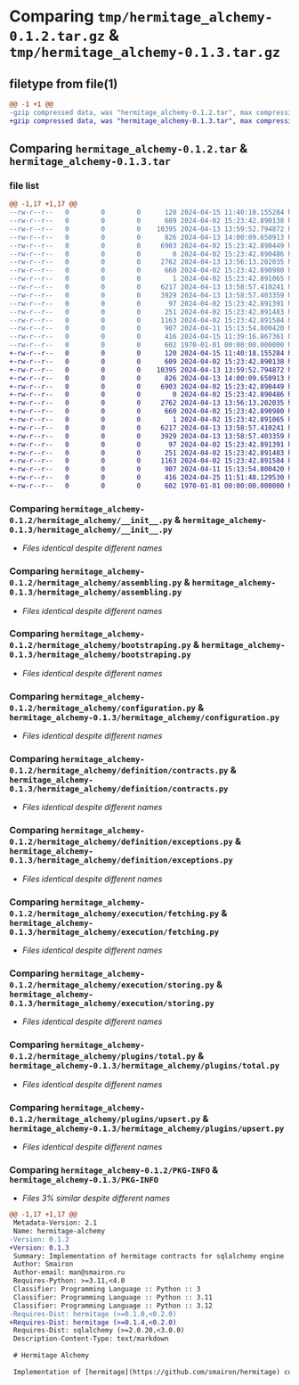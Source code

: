 # Comparing `tmp/hermitage_alchemy-0.1.2.tar.gz` & `tmp/hermitage_alchemy-0.1.3.tar.gz`

## filetype from file(1)

```diff
@@ -1 +1 @@
-gzip compressed data, was "hermitage_alchemy-0.1.2.tar", max compression
+gzip compressed data, was "hermitage_alchemy-0.1.3.tar", max compression
```

## Comparing `hermitage_alchemy-0.1.2.tar` & `hermitage_alchemy-0.1.3.tar`

### file list

```diff
@@ -1,17 +1,17 @@
--rw-r--r--   0        0        0      120 2024-04-15 11:40:18.155284 hermitage_alchemy-0.1.2/README.md
--rw-r--r--   0        0        0      609 2024-04-02 15:23:42.890138 hermitage_alchemy-0.1.2/hermitage_alchemy/__init__.py
--rw-r--r--   0        0        0    10395 2024-04-13 13:59:52.794872 hermitage_alchemy-0.1.2/hermitage_alchemy/assembling.py
--rw-r--r--   0        0        0      826 2024-04-13 14:00:09.650913 hermitage_alchemy-0.1.2/hermitage_alchemy/bootstraping.py
--rw-r--r--   0        0        0     6903 2024-04-02 15:23:42.890449 hermitage_alchemy-0.1.2/hermitage_alchemy/configuration.py
--rw-r--r--   0        0        0        0 2024-04-02 15:23:42.890486 hermitage_alchemy-0.1.2/hermitage_alchemy/definition/__init__.py
--rw-r--r--   0        0        0     2762 2024-04-13 13:56:13.202035 hermitage_alchemy-0.1.2/hermitage_alchemy/definition/contracts.py
--rw-r--r--   0        0        0      660 2024-04-02 15:23:42.890980 hermitage_alchemy-0.1.2/hermitage_alchemy/definition/exceptions.py
--rw-r--r--   0        0        0        1 2024-04-02 15:23:42.891065 hermitage_alchemy-0.1.2/hermitage_alchemy/execution/__init__.py
--rw-r--r--   0        0        0     6217 2024-04-13 13:58:57.410241 hermitage_alchemy-0.1.2/hermitage_alchemy/execution/fetching.py
--rw-r--r--   0        0        0     3929 2024-04-13 13:58:57.403359 hermitage_alchemy-0.1.2/hermitage_alchemy/execution/storing.py
--rw-r--r--   0        0        0       97 2024-04-02 15:23:42.891391 hermitage_alchemy-0.1.2/hermitage_alchemy/plugins/__init__.py
--rw-r--r--   0        0        0      251 2024-04-02 15:23:42.891483 hermitage_alchemy-0.1.2/hermitage_alchemy/plugins/generic.py
--rw-r--r--   0        0        0     1163 2024-04-02 15:23:42.891584 hermitage_alchemy-0.1.2/hermitage_alchemy/plugins/total.py
--rw-r--r--   0        0        0      907 2024-04-11 15:13:54.800420 hermitage_alchemy-0.1.2/hermitage_alchemy/plugins/upsert.py
--rw-r--r--   0        0        0      416 2024-04-15 11:39:16.867361 hermitage_alchemy-0.1.2/pyproject.toml
--rw-r--r--   0        0        0      602 1970-01-01 00:00:00.000000 hermitage_alchemy-0.1.2/PKG-INFO
+-rw-r--r--   0        0        0      120 2024-04-15 11:40:18.155284 hermitage_alchemy-0.1.3/README.md
+-rw-r--r--   0        0        0      609 2024-04-02 15:23:42.890138 hermitage_alchemy-0.1.3/hermitage_alchemy/__init__.py
+-rw-r--r--   0        0        0    10395 2024-04-13 13:59:52.794872 hermitage_alchemy-0.1.3/hermitage_alchemy/assembling.py
+-rw-r--r--   0        0        0      826 2024-04-13 14:00:09.650913 hermitage_alchemy-0.1.3/hermitage_alchemy/bootstraping.py
+-rw-r--r--   0        0        0     6903 2024-04-02 15:23:42.890449 hermitage_alchemy-0.1.3/hermitage_alchemy/configuration.py
+-rw-r--r--   0        0        0        0 2024-04-02 15:23:42.890486 hermitage_alchemy-0.1.3/hermitage_alchemy/definition/__init__.py
+-rw-r--r--   0        0        0     2762 2024-04-13 13:56:13.202035 hermitage_alchemy-0.1.3/hermitage_alchemy/definition/contracts.py
+-rw-r--r--   0        0        0      660 2024-04-02 15:23:42.890980 hermitage_alchemy-0.1.3/hermitage_alchemy/definition/exceptions.py
+-rw-r--r--   0        0        0        1 2024-04-02 15:23:42.891065 hermitage_alchemy-0.1.3/hermitage_alchemy/execution/__init__.py
+-rw-r--r--   0        0        0     6217 2024-04-13 13:58:57.410241 hermitage_alchemy-0.1.3/hermitage_alchemy/execution/fetching.py
+-rw-r--r--   0        0        0     3929 2024-04-13 13:58:57.403359 hermitage_alchemy-0.1.3/hermitage_alchemy/execution/storing.py
+-rw-r--r--   0        0        0       97 2024-04-02 15:23:42.891391 hermitage_alchemy-0.1.3/hermitage_alchemy/plugins/__init__.py
+-rw-r--r--   0        0        0      251 2024-04-02 15:23:42.891483 hermitage_alchemy-0.1.3/hermitage_alchemy/plugins/generic.py
+-rw-r--r--   0        0        0     1163 2024-04-02 15:23:42.891584 hermitage_alchemy-0.1.3/hermitage_alchemy/plugins/total.py
+-rw-r--r--   0        0        0      907 2024-04-11 15:13:54.800420 hermitage_alchemy-0.1.3/hermitage_alchemy/plugins/upsert.py
+-rw-r--r--   0        0        0      416 2024-04-25 11:51:48.129530 hermitage_alchemy-0.1.3/pyproject.toml
+-rw-r--r--   0        0        0      602 1970-01-01 00:00:00.000000 hermitage_alchemy-0.1.3/PKG-INFO
```

### Comparing `hermitage_alchemy-0.1.2/hermitage_alchemy/__init__.py` & `hermitage_alchemy-0.1.3/hermitage_alchemy/__init__.py`

 * *Files identical despite different names*

### Comparing `hermitage_alchemy-0.1.2/hermitage_alchemy/assembling.py` & `hermitage_alchemy-0.1.3/hermitage_alchemy/assembling.py`

 * *Files identical despite different names*

### Comparing `hermitage_alchemy-0.1.2/hermitage_alchemy/bootstraping.py` & `hermitage_alchemy-0.1.3/hermitage_alchemy/bootstraping.py`

 * *Files identical despite different names*

### Comparing `hermitage_alchemy-0.1.2/hermitage_alchemy/configuration.py` & `hermitage_alchemy-0.1.3/hermitage_alchemy/configuration.py`

 * *Files identical despite different names*

### Comparing `hermitage_alchemy-0.1.2/hermitage_alchemy/definition/contracts.py` & `hermitage_alchemy-0.1.3/hermitage_alchemy/definition/contracts.py`

 * *Files identical despite different names*

### Comparing `hermitage_alchemy-0.1.2/hermitage_alchemy/definition/exceptions.py` & `hermitage_alchemy-0.1.3/hermitage_alchemy/definition/exceptions.py`

 * *Files identical despite different names*

### Comparing `hermitage_alchemy-0.1.2/hermitage_alchemy/execution/fetching.py` & `hermitage_alchemy-0.1.3/hermitage_alchemy/execution/fetching.py`

 * *Files identical despite different names*

### Comparing `hermitage_alchemy-0.1.2/hermitage_alchemy/execution/storing.py` & `hermitage_alchemy-0.1.3/hermitage_alchemy/execution/storing.py`

 * *Files identical despite different names*

### Comparing `hermitage_alchemy-0.1.2/hermitage_alchemy/plugins/total.py` & `hermitage_alchemy-0.1.3/hermitage_alchemy/plugins/total.py`

 * *Files identical despite different names*

### Comparing `hermitage_alchemy-0.1.2/hermitage_alchemy/plugins/upsert.py` & `hermitage_alchemy-0.1.3/hermitage_alchemy/plugins/upsert.py`

 * *Files identical despite different names*

### Comparing `hermitage_alchemy-0.1.2/PKG-INFO` & `hermitage_alchemy-0.1.3/PKG-INFO`

 * *Files 3% similar despite different names*

```diff
@@ -1,17 +1,17 @@
 Metadata-Version: 2.1
 Name: hermitage-alchemy
-Version: 0.1.2
+Version: 0.1.3
 Summary: Implementation of hermitage contracts for sqlalchemy engine
 Author: Smairon
 Author-email: man@smairon.ru
 Requires-Python: >=3.11,<4.0
 Classifier: Programming Language :: Python :: 3
 Classifier: Programming Language :: Python :: 3.11
 Classifier: Programming Language :: Python :: 3.12
-Requires-Dist: hermitage (>=0.1.0,<0.2.0)
+Requires-Dist: hermitage (>=0.1.4,<0.2.0)
 Requires-Dist: sqlalchemy (>=2.0.20,<3.0.0)
 Description-Content-Type: text/markdown
 
 # Hermitage Alchemy
 
 Implementation of [hermitage](https://github.com/smairon/hermitage) contracts for sqlalchemy engine
```


